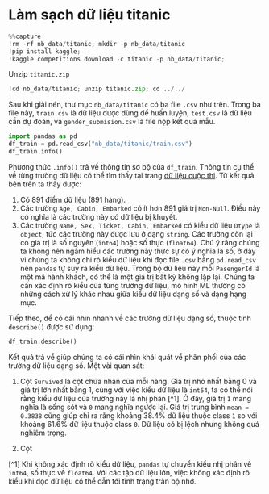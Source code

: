 # Làm sạch dữ liệu titanic
```python
%%capture
!rm -rf nb_data/titanic; mkdir -p nb_data/titanic
!pip install kaggle;
!kaggle competitions download -c titanic -p nb_data/titanic;

```

Unzip `titanic.zip`


```python
!cd nb_data/titanic; unzip titanic.zip; cd ../../
```


Sau khi giải nén, thư mục `nb_data/titanic` có ba file `.csv` như trên. Trong ba file này, `train.csv` là dữ liệu dược dùng để huấn luyện, `test.csv` là dữ liệu cần dự đoán, và `gender_submision.csv` là file nộp kết quả mẫu.


```python
import pandas as pd
df_train = pd.read_csv("nb_data/titanic/train.csv")
df_train.info()
```

Phương thức `.info()` trả về thông tin sơ bộ của `df_train`. Thông tin cụ thể về từng trường dữ liệu có thể tìm thấy tại trang [dữ liệu cuộc thi](https://www.kaggle.com/c/titanic/data). Từ kết quả bên trên ta thấy được:

1. Có 891 điểm dữ liệu (891 hàng).
2. Các trường `Age, Cabin, Embarked` có ít hơn 891 giá trị `Non-Null`. Điều này có nghĩa là các trường này có dữ liệu bị khuyết.
3. Các trường `Name, Sex, Ticket, Cabin, Embarked` có kiểu dữ liệu `Dtype` là `object`, tức các trường này được lưu ở dạng `string`. Các trường còn lại có giá trị là số nguyên (`int64`) hoặc số thực (`float64`). Chú ý rằng chúng ta không nên ngầm hiểu các trường này thực sự có ý nghĩa là số, ở đây vì chúng ta không chỉ rõ kiểu dữ liệu khi đọc file `.csv` bằng `pd.read_csv` nên `pandas` tự suy ra kiểu dữ liệu. Trong bộ dữ liệu này mỗi `PasengerId` là một mã hành khách, có thể là một giá trị bất kỳ không lặp lại. Chúng ta cần xác định rõ kiểu của từng trường dữ liệu, mô hình ML thường có những cách xử lý khác nhau giữa kiểu dữ liệu dạng số và dạng hạng mục.

Tiếp theo, để có cái nhìn nhanh về các trường dữ liệu dạng số, thuộc tính `describe()` được sử dụng:


```python
df_train.describe()
```

Kết quả trả về giúp chúng ta có cái nhìn khái quát về phân phối của các trường dữ liệu dạng số. Một vài quan sát:

1. Cột `Survived` là cột chứa nhãn của mỗi hàng. Giá trị nhỏ nhất bằng 0 và giá trị lớn nhất bằng 1, cùng với việc kiểu dữ liệu là `int64`, ta có thể nói rằng kiểu dữ liệu của trường này là nhị phân [^1]. Ở đây, giá trị `1` mang nghĩa là sống sót và `0` mang nghĩa ngược lại. Giá trị trung bình `mean = 0.3838` cũng giúp chỉ ra rằng khoảng 38.4% dữ liệu thuộc class `1` so với khoảng 61.6% dữ liệu thuộc class `0`. Dữ liệu có bị lệch nhưng không quá nghiêm trọng.

2. Cột 
 


[^1] Khi không xác định rõ kiểu dữ liệu, `pandas` tự chuyển kiểu nhị phân về `int64`, số thực về `float64`. Với các tập dữ liệu lớn, việc không xác định rõ kiểu khi đọc dữ liệu có thể dẫn tới tình trạng tràn bộ nhớ.
